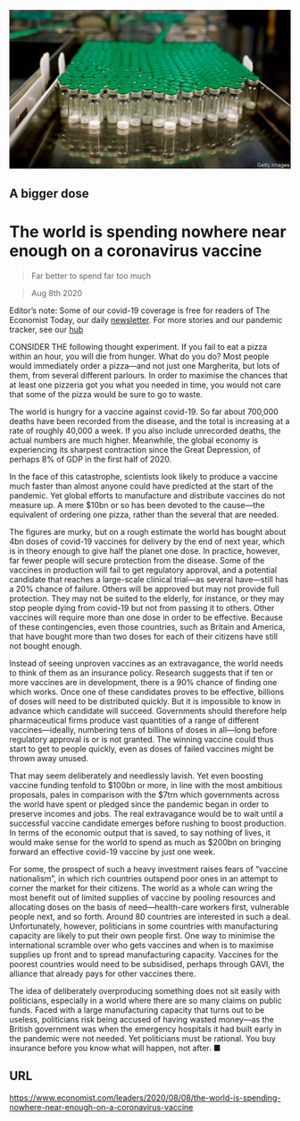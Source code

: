 ![](./images/20200808_LDP002_0.jpg)

## A bigger dose

# The world is spending nowhere near enough on a coronavirus vaccine

> Far better to spend far too much

> Aug 8th 2020

Editor’s note: Some of our covid-19 coverage is free for readers of The Economist Today, our daily [newsletter](https://www.economist.com/https://my.economist.com/user#newsletter). For more stories and our pandemic tracker, see our [hub](https://www.economist.com//news/2020/03/11/the-economists-coverage-of-the-coronavirus)

CONSIDER THE following thought experiment. If you fail to eat a pizza within an hour, you will die from hunger. What do you do? Most people would immediately order a pizza—and not just one Margherita, but lots of them, from several different parlours. In order to maximise the chances that at least one pizzeria got you what you needed in time, you would not care that some of the pizza would be sure to go to waste. 

The world is hungry for a vaccine against covid-19. So far about 700,000 deaths have been recorded from the disease, and the total is increasing at a rate of roughly 40,000 a week. If you also include unrecorded deaths, the actual numbers are much higher. Meanwhile, the global economy is experiencing its sharpest contraction since the Great Depression, of perhaps 8% of GDP in the first half of 2020.

In the face of this catastrophe, scientists look likely to produce a vaccine much faster than almost anyone could have predicted at the start of the pandemic. Yet global efforts to manufacture and distribute vaccines do not measure up. A mere $10bn or so has been devoted to the cause—the equivalent of ordering one pizza, rather than the several that are needed. 

The figures are murky, but on a rough estimate the world has bought about 4bn doses of covid-19 vaccines for delivery by the end of next year, which is in theory enough to give half the planet one dose. In practice, however, far fewer people will secure protection from the disease. Some of the vaccines in production will fail to get regulatory approval, and a potential candidate that reaches a large-scale clinical trial—as several have—still has a 20% chance of failure. Others will be approved but may not provide full protection. They may not be suited to the elderly, for instance, or they may stop people dying from covid-19 but not from passing it to others. Other vaccines will require more than one dose in order to be effective. Because of these contingencies, even those countries, such as Britain and America, that have bought more than two doses for each of their citizens have still not bought enough. 

Instead of seeing unproven vaccines as an extravagance, the world needs to think of them as an insurance policy. Research suggests that if ten or more vaccines are in development, there is a 90% chance of finding one which works. Once one of these candidates proves to be effective, billions of doses will need to be distributed quickly. But it is impossible to know in advance which candidate will succeed. Governments should therefore help pharmaceutical firms produce vast quantities of a range of different vaccines—ideally, numbering tens of billions of doses in all—long before regulatory approval is or is not granted. The winning vaccine could thus start to get to people quickly, even as doses of failed vaccines might be thrown away unused. 

That may seem deliberately and needlessly lavish. Yet even boosting vaccine funding tenfold to $100bn or more, in line with the most ambitious proposals, pales in comparison with the $7trn which governments across the world have spent or pledged since the pandemic began in order to preserve incomes and jobs. The real extravagance would be to wait until a successful vaccine candidate emerges before rushing to boost production. In terms of the economic output that is saved, to say nothing of lives, it would make sense for the world to spend as much as $200bn on bringing forward an effective covid-19 vaccine by just one week. 

For some, the prospect of such a heavy investment raises fears of “vaccine nationalism”, in which rich countries outspend poor ones in an attempt to corner the market for their citizens. The world as a whole can wring the most benefit out of limited supplies of vaccine by pooling resources and allocating doses on the basis of need—health-care workers first, vulnerable people next, and so forth. Around 80 countries are interested in such a deal. Unfortunately, however, politicians in some countries with manufacturing capacity are likely to put their own people first. One way to minimise the international scramble over who gets vaccines and when is to maximise supplies up front and to spread manufacturing capacity. Vaccines for the poorest countries would need to be subsidised, perhaps through GAVI, the alliance that already pays for other vaccines there. 

The idea of deliberately overproducing something does not sit easily with politicians, especially in a world where there are so many claims on public funds. Faced with a large manufacturing capacity that turns out to be useless, politicians risk being accused of having wasted money—as the British government was when the emergency hospitals it had built early in the pandemic were not needed. Yet politicians must be rational. You buy insurance before you know what will happen, not after. ■

## URL

https://www.economist.com/leaders/2020/08/08/the-world-is-spending-nowhere-near-enough-on-a-coronavirus-vaccine
